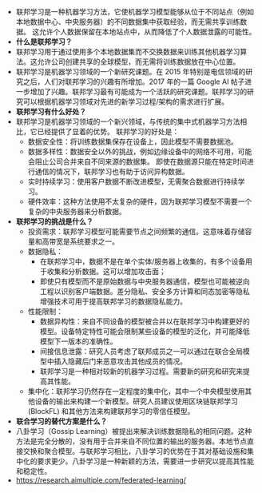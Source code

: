 - 联邦学习是一种机器学习方法，它使机器学习模型能够从位于不同站点（例如本地数据中心、中央服务器）的不同数据集中获取经验，而无需共享训练数据。 这允许个人数据保留在本地站点中，从而降低了个人数据泄露的可能性。
- **什么是联邦学习？**
- 联邦学习用于通过使用多个本地数据集而不交换数据来训练其他机器学习算法。这允许公司创建共享的全球模型，而无需将训练数据放在中心位置。
- 联邦学习是机器学习领域的一个新研究课题。在 2015 年特别是电信领域的研究之后，人们对联邦学习的兴趣有所增加。2017 年的一篇 Google AI 帖子进一步增加了兴趣。联邦学习最有可能成为一个活跃的研究课题。联邦学习的研究可以根据机器学习领域对先进的新学习过程/架构的需求进行扩展。
- **联邦学习有什么好处？**
- 联邦学习是机器学习领域的一个新兴领域，与传统的集中式机器学习方法相比，它已经提供了显着的优势。 联邦学习的好处是：
	- 数据安全性：将训练数据集保存在设备上，因此模型不需要数据池。
	- 数据多样性：数据安全以外的挑战，例如边缘设备中的网络不可用，可能会阻止公司合并来自不同来源的数据集。 即使在数据源只能在特定时间进行通信的情况下，联邦学习也有助于访问异构数据。
	- 实时持续学习：使用客户数据不断改进模型，无需聚合数据进行持续学习。
	- 硬件效率：这种方法使用不太复杂的硬件，因为联邦学习模型不需要一个复杂的中央服务器来分析数据。
- **联邦学习的挑战是什么？**
	- 投资需求：联邦学习模型可能需要节点之间频繁的通信。这意味着存储容量和高带宽是系统要求之一。
	- 数据隐私：
		- 在联邦学习中，数据不是在单个实体/服务器上收集的，有多个设备用于收集和分析数据。这可以增加攻击面；
		- 即使只有模型而不是原始数据与中央服务器通信，模型也可能被逆向工程以识别客户端数据。差分隐私、安全多方计算和同态加密等隐私增强技术可用于提高联邦学习的数据隐私能力。
	- 性能限制：
		- 数据异构性：来自不同设备的模型被合并以在联邦学习中构建更好的模型。设备特定特性可能会限制某些设备的模型的泛化，并可能降低模型下一版本的准确性。
		- 间接信息泄露：研究人员考虑了联邦成员之一可以通过在联合全局模型中插入隐藏后门来恶意攻击其他成员的情况。
		- 联邦学习是一种相对较新的机器学习过程。需要新的研究和研究来提高其性能。
	- 集中化：联邦学习仍然存在一定程度的集中化，其中一个中央模型使用其他设备的输出来构建一个新模型。研究人员建议使用区块链联邦学习 (BlockFL) 和其他方法来构建联邦学习的零信任模型。
- **联合学习的替代方案是什么？**
- 八卦学习（Gossip Learning）被提出来解决训练数据隐私的相同问题。这种方法是完全分散的，没有用于合并来自不同位置的输出的服务器。本地节点直接交换和聚合模型。与联邦学习相比，八卦学习的优势在于其对基础设施和集中化的要求更少。八卦学习是一种新颖的方法，需要进一步研究以提高其性能和稳定性。
- https://research.aimultiple.com/federated-learning/
